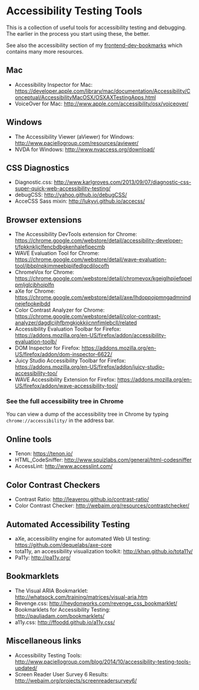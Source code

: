 # Accessibility Testing Tools

This is a collection of useful tools for accessibility testing and debugging. The earlier in the process you start using these, the better. 

See also the accessibility section of my [frontend-dev-bookmarks](https://github.com/akikoo/frontend-dev-bookmarks) which contains many more resources.

## Mac 

* Accessibility Inspector for Mac: https://developer.apple.com/library/mac/documentation/Accessibility/Conceptual/AccessibilityMacOSX/OSXAXTestingApps.html
* VoiceOver for Mac: http://www.apple.com/accessibility/osx/voiceover/

## Windows

* The Accessibility Viewer (aViewer) for Windows: http://www.paciellogroup.com/resources/aviewer/
* NVDA for Windows: http://www.nvaccess.org/download/

## CSS Diagnostics

* Diagnostic.css: http://www.karlgroves.com/2013/09/07/diagnostic-css-super-quick-web-accessibility-testing/
* debugCSS: http://yahoo.github.io/debugCSS/
* AcceCSS Sass mixin: http://lukyvj.github.io/accecss/

## Browser extensions

* The Accessibility DevTools extension for Chrome: https://chrome.google.com/webstore/detail/accessibility-developer-t/fpkknkljclfencbdbgkenhalefipecmb
* WAVE Evaluation Tool for Chrome: https://chrome.google.com/webstore/detail/wave-evaluation-tool/jbbplnpkjmmeebjpijfedlgcdilocofh
* ChromeVox for Chrome: https://chrome.google.com/webstore/detail/chromevox/kgejglhpjiefppelpmljglcjbhoiplfn
* aXe for Chrome: https://chrome.google.com/webstore/detail/axe/lhdoppojpmngadmnindnejefpokejbdd
* Color Contrast Analyzer for Chrome: https://chrome.google.com/webstore/detail/color-contrast-analyzer/dagdlcijhfbmgkjokkjicnnfimlebcll/related
* Accessibility Evaluation Toolbar for Firefox: https://addons.mozilla.org/en-US/firefox/addon/accessibility-evaluation-toolb/
* DOM Inspector for Firefox: https://addons.mozilla.org/en-US/firefox/addon/dom-inspector-6622/
* Juicy Studio Accessibility Toolbar for Firefox: https://addons.mozilla.org/en-US/firefox/addon/juicy-studio-accessibility-too/
* WAVE Accessibility Extension for Firefox: https://addons.mozilla.org/en-US/firefox/addon/wave-accessibility-tool/

### See the full accessibility tree in Chrome

You can view a dump of the accessibility tree in Chrome by typing `chrome://accessibility/` in the address bar.

## Online tools

* Tenon: https://tenon.io/
* HTML_CodeSniffer: http://www.squizlabs.com/general/html-codesniffer
* AccessLint: http://www.accesslint.com/

## Color Contrast Checkers

* Contrast Ratio: http://leaverou.github.io/contrast-ratio/
* Color Contrast Checker: http://webaim.org/resources/contrastchecker/

## Automated Accessibility Testing

* aXe, accessibility engine for automated Web UI testing: https://github.com/dequelabs/axe-core
* tota11y, an accessibility visualization toolkit: http://khan.github.io/tota11y/
* Pa11y: http://pa11y.org/

## Bookmarklets

* The Visual ARIA Bookmarklet: http://whatsock.com/training/matrices/visual-aria.htm 
* Revenge.css: http://heydonworks.com/revenge_css_bookmarklet/
* Bookmarklets for Accessibility Testing: http://pauljadam.com/bookmarklets/
* a11y.css: http://ffoodd.github.io/a11y.css/

## Miscellaneous links

* Accessibility Testing Tools: http://www.paciellogroup.com/blog/2014/10/accessibility-testing-tools-updated/
* Screen Reader User Survey 6 Results: http://webaim.org/projects/screenreadersurvey6/

